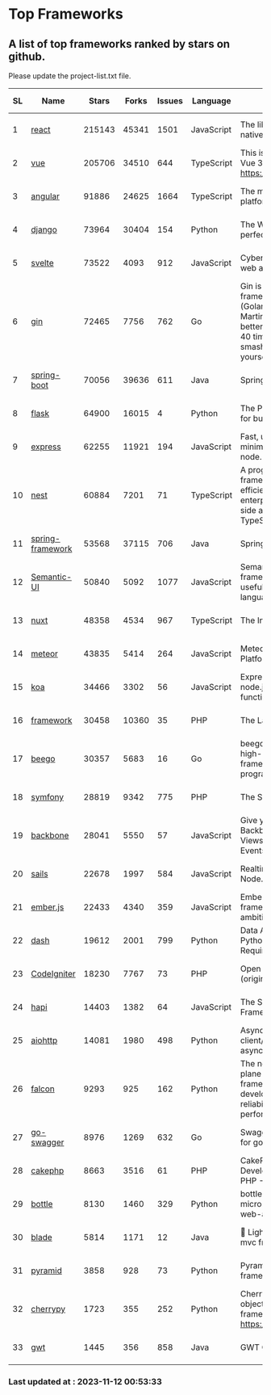 # Top Frameworks
## A list of top frameworks ranked by stars on github.  
Please update the project-list.txt file.

| SL| Name  | Stars| Forks| Issues | Language | Description | Last Commit |
| --| ------| -----| ---- | ------ | -------- | ----------- | ----------- |
| 1 | [react](https://github.com/facebook/react) | 215143 | 45341 | 1501 | JavaScript | The library for web and native user interfaces. | 2023-11-10 19:14:53 |
| 2 | [vue](https://github.com/vuejs/vue) | 205706 | 34510 | 644 | TypeScript | This is the repo for Vue 2. For Vue 3, go to https://github.com/vuejs/core | 2023-11-07 07:32:23 |
| 3 | [angular](https://github.com/angular/angular) | 91886 | 24625 | 1664 | TypeScript | The modern web developer’s platform | 2023-11-10 18:37:05 |
| 4 | [django](https://github.com/django/django) | 73964 | 30404 | 154 | Python | The Web framework for perfectionists with deadlines. | 2023-11-09 13:03:19 |
| 5 | [svelte](https://github.com/sveltejs/svelte) | 73522 | 4093 | 912 | JavaScript | Cybernetically enhanced web apps | 2023-11-11 14:18:14 |
| 6 | [gin](https://github.com/gin-gonic/gin) | 72465 | 7756 | 762 | Go | Gin is a HTTP web framework written in Go (Golang). It features a Martini-like API with much better performance -- up to 40 times faster. If you need smashing performance, get yourself some Gin. | 2023-09-27 07:17:11 |
| 7 | [spring-boot](https://github.com/spring-projects/spring-boot) | 70056 | 39636 | 611 | Java | Spring Boot | 2023-11-10 14:53:10 |
| 8 | [flask](https://github.com/pallets/flask) | 64900 | 16015 | 4 | Python | The Python micro framework for building web applications. | 2023-11-09 21:29:20 |
| 9 | [express](https://github.com/expressjs/express) | 62255 | 11921 | 194 | JavaScript | Fast, unopinionated, minimalist web framework for node. | 2023-06-04 15:47:20 |
| 10 | [nest](https://github.com/nestjs/nest) | 60884 | 7201 | 71 | TypeScript | A progressive Node.js framework for building efficient, scalable, and enterprise-grade server-side applications with TypeScript/JavaScript 🚀 | 2023-11-10 12:21:18 |
| 11 | [spring-framework](https://github.com/spring-projects/spring-framework) | 53568 | 37115 | 706 | Java | Spring Framework | 2023-11-11 17:05:36 |
| 12 | [Semantic-UI](https://github.com/Semantic-Org/Semantic-UI) | 50840 | 5092 | 1077 | JavaScript | Semantic is a UI component framework based around useful principles from natural language. | 2023-01-11 17:05:32 |
| 13 | [nuxt](https://github.com/nuxt/nuxt) | 48358 | 4534 | 967 | TypeScript | The Intuitive Vue Framework. | 2023-11-09 17:01:13 |
| 14 | [meteor](https://github.com/meteor/meteor) | 43835 | 5414 | 264 | JavaScript | Meteor, the JavaScript App Platform | 2023-11-11 22:57:27 |
| 15 | [koa](https://github.com/koajs/koa) | 34466 | 3302 | 56 | JavaScript | Expressive middleware for node.js using ES2017 async functions | 2023-11-08 15:05:20 |
| 16 | [framework](https://github.com/laravel/framework) | 30458 | 10360 | 35 | PHP | The Laravel Framework. | 2023-11-10 22:47:14 |
| 17 | [beego](https://github.com/beego/beego) | 30357 | 5683 | 16 | Go | beego is an open-source, high-performance web framework for the Go programming language. | 2023-10-26 14:18:44 |
| 18 | [symfony](https://github.com/symfony/symfony) | 28819 | 9342 | 775 | PHP | The Symfony PHP framework | 2023-11-10 14:31:26 |
| 19 | [backbone](https://github.com/jashkenas/backbone) | 28041 | 5550 | 57 | JavaScript | Give your JS App some Backbone with Models, Views, Collections, and Events | 2023-08-10 22:05:08 |
| 20 | [sails](https://github.com/balderdashy/sails) | 22678 | 1997 | 584 | JavaScript | Realtime MVC Framework for Node.js | 2023-09-01 21:26:40 |
| 21 | [ember.js](https://github.com/emberjs/ember.js) | 22433 | 4340 | 359 | JavaScript | Ember.js - A JavaScript framework for creating ambitious web applications | 2023-11-09 22:10:33 |
| 22 | [dash](https://github.com/plotly/dash) | 19612 | 2001 | 799 | Python | Data Apps & Dashboards for Python. No JavaScript Required. | 2023-10-26 19:38:28 |
| 23 | [CodeIgniter](https://github.com/bcit-ci/CodeIgniter) | 18230 | 7767 | 73 | PHP | Open Source PHP Framework (originally from EllisLab) | 2023-04-07 17:57:13 |
| 24 | [hapi](https://github.com/hapijs/hapi) | 14403 | 1382 | 64 | JavaScript | The Simple, Secure Framework Developers Trust | 2023-09-18 11:40:11 |
| 25 | [aiohttp](https://github.com/aio-libs/aiohttp) | 14081 | 1980 | 498 | Python | Asynchronous HTTP client/server framework for asyncio and Python | 2023-11-09 18:50:43 |
| 26 | [falcon](https://github.com/falconry/falcon) | 9293 | 925 | 162 | Python | The no-magic web data plane API and microservices framework for Python developers, with a focus on reliability, correctness, and performance at scale. | 2023-11-05 18:42:40 |
| 27 | [go-swagger](https://github.com/go-swagger/go-swagger) | 8976 | 1269 | 632 | Go | Swagger 2.0 implementation for go | 2023-08-21 22:25:45 |
| 28 | [cakephp](https://github.com/cakephp/cakephp) | 8663 | 3516 | 61 | PHP | CakePHP: The Rapid Development Framework for PHP - Official Repository | 2023-11-10 18:25:51 |
| 29 | [bottle](https://github.com/bottlepy/bottle) | 8130 | 1460 | 329 | Python | bottle.py is a fast and simple micro-framework for python web-applications. | 2022-09-05 15:24:52 |
| 30 | [blade](https://github.com/lets-blade/blade) | 5814 | 1171 | 12 | Java | :rocket: Lightning fast and elegant mvc framework for Java8 | 2023-06-16 05:18:49 |
| 31 | [pyramid](https://github.com/Pylons/pyramid) | 3858 | 928 | 73 | Python | Pyramid - A Python web framework | 2023-09-14 21:55:43 |
| 32 | [cherrypy](https://github.com/cherrypy/cherrypy) | 1723 | 355 | 252 | Python | CherryPy is a pythonic, object-oriented HTTP framework.      https://cherrypy.dev | 2023-08-04 13:52:17 |
| 33 | [gwt](https://github.com/gwtproject/gwt) | 1445 | 356 | 858 | Java | GWT Open Source Project | 2023-11-10 01:34:02 |

### Last updated at : 2023-11-12 00:53:33
